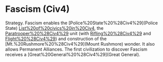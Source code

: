 # Fascism (Civ4)

Strategy.
Fascism enables the [Police%20State%20%28Civ4%29](Police State) [List%20of%20civics%20in%20Civ4](civic), the [Paratrooper%20%28Civ4%29](Paratrooper) unit (with [Rifling%20%28Civ4%29](Rifling) and [Flight%20%28Civ4%29](Flight)) and construction of the [Mt.%20Rushmore%20%28Civ4%29](Mount Rushmore) wonder. It also allows Permanent Alliances. The first civilization to discover Fascism receives a [Great%20General%20%28Civ4%29](Great General).